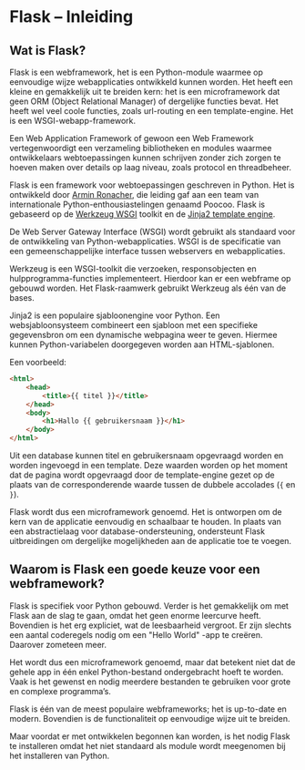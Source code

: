 # Flask – Inleiding

## Wat is Flask?

Flask is een webframework, het is een Python-module waarmee op eenvoudige wijze webapplicaties ontwikkeld kunnen worden. Het heeft een kleine en gemakkelijk uit te breiden kern: het is een microframework dat geen ORM (Object Relational Manager) of dergelijke functies bevat. Het heeft wel veel coole functies, zoals url-routing en een template-engine. Het is een WSGI-webapp-framework.

Een Web Application Framework of gewoon een Web Framework vertegenwoordigt een verzameling bibliotheken en modules waarmee ontwikkelaars webtoepassingen kunnen schrijven zonder zich zorgen te hoeven maken over details op laag niveau, zoals protocol en threadbeheer.

Flask is een framework voor webtoepassingen geschreven in Python. Het is ontwikkeld door [Armin Ronacher](https://lucumr.pocoo.org/about/), die leiding gaf aan een team van internationale Python-enthousiastelingen genaamd Poocoo. Flask is gebaseerd op de [Werkzeug WSGI](https://palletsprojects.com/p/werkzeug/) toolkit en de [Jinja2 template engine](https://jinja.palletsprojects.com/en/2.11.x/).

De Web Server Gateway Interface (WSGI) wordt gebruikt als standaard voor de ontwikkeling van Python-webapplicaties. WSGI is de specificatie van een gemeenschappelijke interface tussen webservers en webapplicaties.

Werkzeug is een WSGI-toolkit die verzoeken, responsobjecten en hulpprogramma-functies implementeert. Hierdoor kan er een webframe op gebouwd worden. Het Flask-raamwerk gebruikt Werkzeug als één van de bases.

Jinja2 is een populaire sjabloonengine voor Python. Een websjabloonsysteem combineert een sjabloon met een specifieke gegevensbron om een dynamische webpagina weer te geven. Hiermee kunnen Python-variabelen doorgegeven worden aan HTML-sjablonen.

Een voorbeeld:

```html
<html>
    <head>
        <title>{{ titel }}</title>
    </head>
    <body>
        <h1>Hallo {{ gebruikersnaam }}</h1>
    </body>
</html>
```

Uit een database kunnen titel en gebruikersnaam opgevraagd worden en worden ingevoegd in een template. Deze waarden worden op het moment dat de pagina wordt opgevraagd door de template-engine gezet op de plaats van de corresponderende waarde tussen de dubbele accolades (`{` en `}`).

Flask wordt dus een microframework genoemd. Het is ontworpen om de kern van de applicatie eenvoudig en schaalbaar te houden. In plaats van een abstractielaag voor database-ondersteuning, ondersteunt Flask uitbreidingen om dergelijke mogelijkheden aan de applicatie toe te voegen.

## Waarom is Flask een goede keuze voor een webframework?

Flask is specifiek voor Python gebouwd. Verder is het gemakkelijk om met Flask aan de slag te gaan, omdat het geen enorme leercurve heeft. Bovendien is het erg expliciet, wat de leesbaarheid vergroot. Er zijn slechts een aantal coderegels nodig om een "Hello World" -app te creëren. Daarover zometeen meer.

Het wordt dus een microframework genoemd, maar dat betekent niet dat de gehele app in één enkel Python-bestand ondergebracht hoeft te worden. Vaak is het gewenst en nodig meerdere bestanden te gebruiken voor grote en complexe programma’s.

Flask is één van de meest populaire webframeworks; het is up-to-date en modern. Bovendien is de functionaliteit op eenvoudige wijze uit te breiden.

Maar voordat er met ontwikkelen begonnen kan worden, is het nodig Flask te installeren omdat het niet standaard als module wordt meegenomen bij het installeren van Python.

